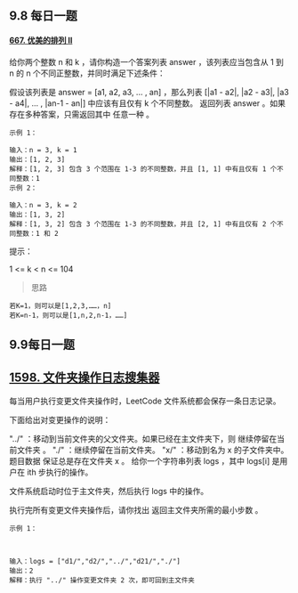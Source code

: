 ## 9.8 每日一题
#### [667. 优美的排列 II](9.8constructArray.js)

给你两个整数 n 和 k ，请你构造一个答案列表 answer ，该列表应当包含从 1 到 n 的 n 个不同正整数，并同时满足下述条件：

假设该列表是 answer = [a1, a2, a3, ... , an] ，那么列表 [|a1 - a2|, |a2 - a3|, |a3 - a4|, ... , |an-1 - an|] 中应该有且仅有 k 个不同整数。
返回列表 answer 。如果存在多种答案，只需返回其中 任意一种 。

 
~~~
示例 1：

输入：n = 3, k = 1
输出：[1, 2, 3]
解释：[1, 2, 3] 包含 3 个范围在 1-3 的不同整数，并且 [1, 1] 中有且仅有 1 个不同整数：1
示例 2：

输入：n = 3, k = 2
输出：[1, 3, 2]
解释：[1, 3, 2] 包含 3 个范围在 1-3 的不同整数，并且 [2, 1] 中有且仅有 2 个不同整数：1 和 2
 ~~~

提示：

1 <= k < n <= 104

> 思路
~~~
若K=1，则可以是[1,2,3,……，n]
若K=n-1，则可以是[1,n,2,n-1，……]
~~~
## 9.9每日一题
## [1598. 文件夹操作日志搜集器](minOperations.js)
每当用户执行变更文件夹操作时，LeetCode 文件系统都会保存一条日志记录。

下面给出对变更操作的说明：

"../" ：移动到当前文件夹的父文件夹。如果已经在主文件夹下，则 继续停留在当前文件夹 。
"./" ：继续停留在当前文件夹。
"x/" ：移动到名为 x 的子文件夹中。题目数据 保证总是存在文件夹 x 。
给你一个字符串列表 logs ，其中 logs[i] 是用户在 ith 步执行的操作。

文件系统启动时位于主文件夹，然后执行 logs 中的操作。

执行完所有变更文件夹操作后，请你找出 返回主文件夹所需的最小步数 。

~~~
示例 1：



输入：logs = ["d1/","d2/","../","d21/","./"]
输出：2
解释：执行 "../" 操作变更文件夹 2 次，即可回到主文件夹
~~~